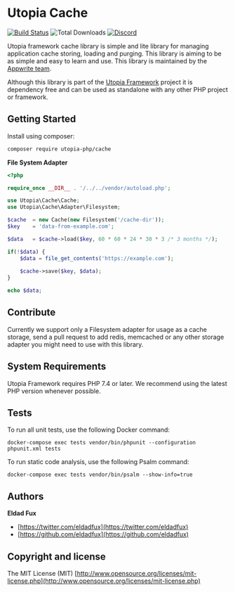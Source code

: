 # Utopia Cache

[![Build Status](https://travis-ci.org/utopia-php/cache.svg?branch=master)](https://travis-ci.com/utopia-php/cache)
![Total Downloads](https://img.shields.io/packagist/dt/utopia-php/cache.svg)
[![Discord](https://img.shields.io/discord/564160730845151244?label=discord)](https://appwrite.io/discord)

Utopia framework cache library is simple and lite library for managing application cache storing, loading and purging. This library is aiming to be as simple and easy to learn and use. This library is maintained by the [Appwrite team](https://appwrite.io).

Although this library is part of the [Utopia Framework](https://github.com/utopia-php/framework) project it is dependency free and can be used as standalone with any other PHP project or framework.

## Getting Started

Install using composer:
```bash
composer require utopia-php/cache
```

**File System Adapter**

```php
<?php

require_once __DIR__ . '/../../vendor/autoload.php';

use Utopia\Cache\Cache;
use Utopia\Cache\Adapter\Filesystem;

$cache  = new Cache(new Filesystem('/cache-dir'));
$key    = 'data-from-example.com';

$data   = $cache->load($key, 60 * 60 * 24 * 30 * 3 /* 3 months */);

if(!$data) {
    $data = file_get_contents('https://example.com');
    
    $cache->save($key, $data);
}

echo $data;
```

## Contribute

Currently we support only a Filesystem adapter for usage as a cache storage, send a pull request to add redis, memcached or any other storage adapter you might need to use with this library.

## System Requirements

Utopia Framework requires PHP 7.4 or later. We recommend using the latest PHP version whenever possible.

## Tests

To run all unit tests, use the following Docker command:

`docker-compose exec tests vendor/bin/phpunit --configuration phpunit.xml tests`

To run static code analysis, use the following Psalm command:

`docker-compose exec tests vendor/bin/psalm --show-info=true`


## Authors

**Eldad Fux**

+ [https://twitter.com/eldadfux](https://twitter.com/eldadfux)
+ [https://github.com/eldadfux](https://github.com/eldadfux)

## Copyright and license

The MIT License (MIT) [http://www.opensource.org/licenses/mit-license.php](http://www.opensource.org/licenses/mit-license.php)
